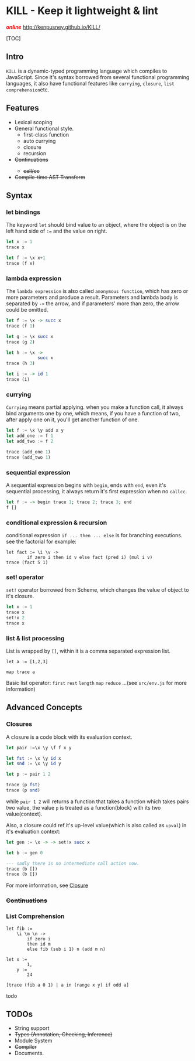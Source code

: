 KILL - Keep it lightweight & lint
====

<font color="red">***online***</font> http://kenpusney.github.io/KILL/

[TOC]

## Intro

`KILL` is a dynamic-typed programming language which compiles to JavaScript. Since it's syntax borrowed from several functional programming languages, it also have functional features like `currying`, `closure`, `list comprehension`etc.

## Features

  + Lexical scoping
  + General functional style.
      + first-class function
      + auto currying
      + closure
      + recursion
  + <del>Continuations<del/>
      + <del>call/cc</del>
  + <del>Compile-time AST Transform</del>

## Syntax

### let bindings

The keyword `let` should bind value to an object, where the object is on the left hand side of `:=` and the value on right.

```haskell
let x := 1
trace x

let f := \x x+1
trace (f x)
```

### lambda expression

The `lambda expression` is also called `anonymous function`, which has zero or more parameters and produce a result. Parameters and lambda body is separated by `->` the arrow, and if parameters' more than zero, the arrow could be omitted.

```haskell
let f := \x -> succ x
trace (f 1)

let g := \x succ x
trace (g 2)

let h := \x ->
            succ x
trace (h 3)

let i := -> id 1
trace (i)
```

### currying

`Currying` means partial applying. when you make a function call, it always bind arguments one by one, which means, if you have a function of two, after apply one on it, you'll get another function of one.

```haskell
let f := \x \y add x y
let add_one := f 1
let add_two := f 2

trace (add_one 1)
trace (add_two 1)
```

### sequential expression

A sequential expression begins with `begin`, ends with `end`, even it's sequential processing, it always return it's first expression when no `callcc`.

```haskell
let f := -> begin trace 1; trace 2; trace 3; end
f []
```


### conditional expression & recursion

conditional expression `if ... then ... else` is for branching executions. see the factorial for example:
```
let fact := \i \v ->
        if zero i then id v else fact (pred i) (mul i v)
trace (fact 5 1)
```

### set! operator

`set!` operator borrowed from Scheme, which changes the value of object to it's closure.
```haskell
let x := 1
trace x
set!x 2
trace x
```

### list & list processing
List is wrapped by `[]`, within it is a comma separated expression list.
```
let a := [1,2,3]

map trace a
```

Basic list operator:
`first` `rest` `length` `map` `reduce` ...(see `src/env.js` for more information)


## Advanced Concepts

### Closures

A closure is a code block with its evaluation context.
```haskell
let pair :=\x \y \f f x y

let fst := \x \y id x
let snd := \x \y id y

let p := pair 1 2

trace (p fst)
trace (p snd)
```
while `pair 1 2` will returns a function that takes a function which takes pairs two value, the value `p` is treated as a function(block) with its two value(context).

Also, a closure could ref it's up-level value(which is also called as `upval`) in it's evaluation context:
```haskell
let gen := \x -> -> set!x succ x

let b := gen 0

--- sadly there is no intermediate call action now.
trace (b [])
trace (b [])
```

For more information, see [Closure](http://en.wikipedia.org/wiki/Closure_(computer_programming))

### <del>Continuations</del>

### List Comprehension
```
let fib :=
    \i \m \n ->
        if zero i
        then id m
        else fib (sub i 1) n (add m n)

let x :=
        1,
    y :=
        24

[trace (fib a 0 1) | a in (range x y) if odd a]
```

todo

## TODOs

  + String support
  + <del>Types (Annotation, Checking, Inference)</del>
  + Module System
  + <del>Compiler</del>
  + Documents. 
